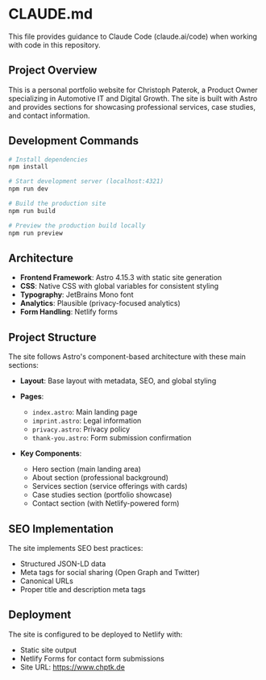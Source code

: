 # CLAUDE.md

This file provides guidance to Claude Code (claude.ai/code) when working with code in this repository.

## Project Overview

This is a personal portfolio website for Christoph Paterok, a Product Owner specializing in Automotive IT and Digital Growth. The site is built with Astro and provides sections for showcasing professional services, case studies, and contact information.

## Development Commands

```bash
# Install dependencies
npm install

# Start development server (localhost:4321)
npm run dev

# Build the production site
npm run build

# Preview the production build locally
npm run preview
```

## Architecture

- **Frontend Framework**: Astro 4.15.3 with static site generation
- **CSS**: Native CSS with global variables for consistent styling
- **Typography**: JetBrains Mono font
- **Analytics**: Plausible (privacy-focused analytics)
- **Form Handling**: Netlify forms

## Project Structure

The site follows Astro's component-based architecture with these main sections:

- **Layout**: Base layout with metadata, SEO, and global styling
- **Pages**: 
  - `index.astro`: Main landing page
  - `imprint.astro`: Legal information
  - `privacy.astro`: Privacy policy
  - `thank-you.astro`: Form submission confirmation

- **Key Components**:
  - Hero section (main landing area)
  - About section (professional background)
  - Services section (service offerings with cards)
  - Case studies section (portfolio showcase)
  - Contact section (with Netlify-powered form)

## SEO Implementation

The site implements SEO best practices:
- Structured JSON-LD data
- Meta tags for social sharing (Open Graph and Twitter)
- Canonical URLs
- Proper title and description meta tags

## Deployment

The site is configured to be deployed to Netlify with:
- Static site output
- Netlify Forms for contact form submissions
- Site URL: https://www.chptk.de